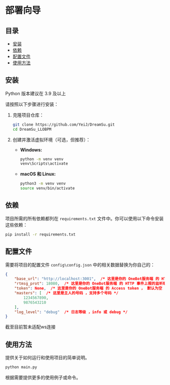 # 部署向导

## 目录

- [安装](#安装)
- [依赖](#依赖)
- [配置文件](#配置文件)
- [使用方法](#使用方法)

## 安装

Python 版本建议在 3.9 及以上

请按照以下步骤进行安装：

1. 克隆项目仓库：

   ```bash
   git clone https://github.com/YeiJ/DreamSu.git
   cd DreamSu_LLOBPM
   ```

2. 创建并激活虚拟环境（可选，但推荐）：

   - **Windows:**

     ```bash
     python -m venv venv
     venv\Scripts\activate
     ```

   - **macOS 和 Linux:**

     ```bash
     python3 -m venv venv
     source venv/bin/activate
     ```

## 依赖

项目所需的所有依赖都列在 `requirements.txt` 文件中。你可以使用以下命令安装这些依赖：

```bash
pip install -r requirements.txt
```

## 配置文件

需要将项目的配置文件 `config\config.json` 中的相关数据替换为你自己的：

```json
{
    "base_url": "http://localhost:3001",  /* 这里是你的 OneBot服务端 的 HTTP 服务监听地址与端口 */
    "rtmsg_prot": 18080,  /* 这里是你的 OneBot服务端 的 HTTP 事件上报的监听端口 */
    "token": None,  /* 这里是你的 OneBot服务端 的 Access token ， 默认为空 ，字符串记得带引号 */
    "masters": [  /* 这里是主人的号码 ，支持多个号码 */
        1234567890, 
        9876543210
    ],
    "log_level": "debug"  /* 日志等级 ，info 或 debug */
}
```

截至目前暂未适配ws连接

## 使用方法

提供关于如何运行和使用项目的简单说明。

```bash
python main.py
```

根据需要提供更多的使用例子或命令。